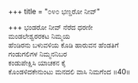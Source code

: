 +++
title = "೦೪೦ ಭಣ್ಡರೋ ನೀವ್"

+++
ಭಂಡರೋ ನೀವ್ ನೆರೆದ ಧರಣೀ  
ಮಂಡಲೇಶ್ವರರಕಟ ನಿಮ್ಮಯ  
ಹೆಂಡಿರನು ಬಳುವಳಿಯ ಕೊಡಿ ಹಾರುವನ ಹೆಂಡತಿಗೆ   
ಗಂಡುಗಲಿಗಳ ನಿಮ್ಮನನಿಬರ  
ಕಂಡುಪೇಕ್ಷಿಸಿ ಯಾಚಕನ ಕೈ  
ಕೊಂಡಳಿದಕೇನುಂಟು ಮನದಲಿ ವಾಸಿ ನಿಮಗೆಂದ      ॥40॥